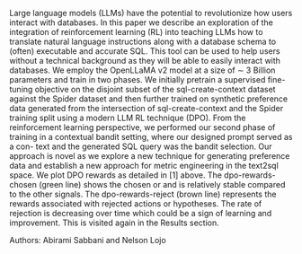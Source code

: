 Large language models (LLMs) have the potential to revolutionize how
users interact with databases. In this paper we describe an exploration of
the integration of reinforcement learning (RL) into teaching LLMs how to
translate natural language instructions along with a database schema to
(often) executable and accurate SQL. This tool can be used to help users
without a technical background as they will be able to easily interact with
databases. We employ the OpenLLaMA v2 model at a size of ∼ 3 Billion parameters 
and train in two phases. We initially pretrain a supervised
fine-tuning objective on the disjoint subset of the sql-create-context dataset
against the Spider dataset and then further trained on synthetic preference
data generated from the intersection of sql-create-context and the Spider
training split using a modern LLM RL technique (DPO). From the reinforcement learning 
perspective, we performed our second phase of training
in a contextual bandit setting, where our designed prompt served as a con-
text and the generated SQL query was the bandit selection. Our approach
is novel as we explore a new technique for generating preference data and
establish a new approach for metric engineering in the text2sql space.
We plot DPO rewards as detailed in [1] above. The dpo-rewards-chosen
(green line) shows the chosen or and is relatively stable compared to the
other signals. The dpo-rewards-reject (brown line) represents the rewards
associated with rejected actions or hypotheses. The rate of rejection is
decreasing over time which could be a sign of learning and improvement.
This is visited again in the Results section.

Authors: Abirami Sabbani and Nelson Lojo

